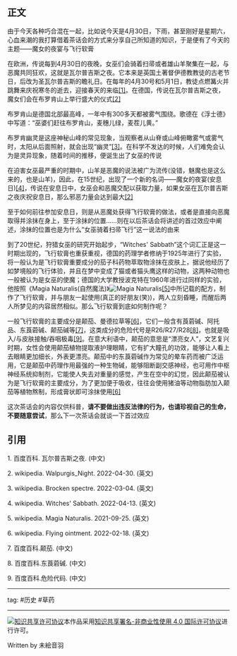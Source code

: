 ## 正文

由于今天各种巧合混在一起，比如说今天是4月30日，下雨，甚至刚好是星期六，心血来潮的我打算借着茶话会的方式来分享自己所知道的知识，于是便有了今天的主题——魔女的夜宴与飞行软膏

在欧洲，传说每到4月30日的夜晚，女巫们会骑着扫帚或者雄山羊聚集在一起，与恶魔共同狂欢，这就是瓦尔普吉斯之夜。它本来是英国土著督伊德教教徒的古老节日，后改为圣瓦尔普吉斯的瞻礼日。在每年的4月30号和5月1日，教徒点燃篝火并跳舞来庆祝寒冬的逝去，迎接春天的来临[[1]](#01)。在德国，传说在瓦尔普吉斯之夜，魔女们会在布罗肯山上举行盛大的仪式[[2]](#02)

布罗肯山是德国北部最高峰，一年中有300多天都被雾气围绕。歌德在《浮士德》中写道：“巫婆们赶往布罗肯山，麦穗儿绿，麦茬儿黄。”

布罗肯幽灵是这座神秘山峰的常见现象，当观察者从山脊或山峰俯瞰雾气或雾气时，太阳从后面照射，就会出现“幽灵”[[3]](#03)。在科学不发达的时候，人们难免会认为是灵异现象，随着时间的推移，便诞生出了女巫的传说

在迫害女巫最严重的时期中，山羊是恶魔的说法被广为流传(没错，魅魔也是这么来的，也是山羊)，因此，在15世纪，出现了一个新的名词——魔女的夜宴(安息日)[[4]](#04)，传说在安息日中，女巫会和恶魔交配以获取力量，如果女巫在瓦尔普吉斯之夜庆祝安息日，那么邪恶力量会达到最大[[2]](#02)

至于如何前往参加安息日，则是从恶魔处获得飞行软膏的做法，或者是直接向恶魔取得并涂抹在身上，至于涂抹的位置……则在以后茶话会将讲述的首过效应中阐述，涂抹的位置也是为什么“女巫骑着扫帚飞行”这一说法的由来

到了20世纪，狩猎女巫的研究开始起步，“Witches' Sabbath”这个词汇正是这一时期出现的，飞行软膏也重获重视，德国的药理学者修纳于1925年进行了实验，将一般认为是飞行软膏重要成分的茄子科药物萃取物涂抹在皮肤上，据说他经历了如梦境般的飞行体验，并且在梦中变成了猫或者猫头鹰这样的动物，这两种动物也一般被认为是女巫的使魔；德国的大学教授波克特在1960年进行过同样的实验，他按照《Magia Naturalis(自然魔法)》![Magia Naturalis](https://upload.wikimedia.org/wikipedia/commons/d/d1/Natural_Magick_by_Giambattista_della_Porta.jpg)[[5]](#05)中所记载的配方，制作了飞行软膏，并与朋友一起使用(真正的好朋友(笑))，两人立刻昏睡，而醒后两人所梦见的内容居然相似。那么飞行软膏到底如何制作呢？

一般飞行软膏的主要成分是颠茄、曼德拉草等[[6]](#06)，它们一般含有莨菪碱、阿托品、东莨菪碱、颠茄碱等[[7]](#07)，这类成分的危险代号是R26/R27/R28[[8]](#08)，也就是吸入/与皮肤接触/吞咽极毒[[9]](#09)。在意大利语中，颠茄的意思是“漂亮女人”，文艺复兴时期，女性会使用颠茄植物提取液护理眼睛，它有扩大瞳孔的功效，能够让人看上去眼睛更加细长，外表更漂亮。颠茄中的东莨菪碱作为常见的晕车药而被广泛运用，它是颠茄中药理作用最强的一种生物碱，能够阻断副交感神经，也可用作中枢神经系统抑制剂，它能使人失去对重量的感觉，产生在空中的幻觉，因此颠茄被认为是飞行软膏的主要成分，为了更加便于吸收，往往会使用猪油等动物脂肪加入颠茄等植物熬制，形成膏状即可涂抹使用[[6]](#06)

这次茶话会的内容仅供科普，__请不要做出违反法律的行为，也请珍视自己的生命，不要随意尝试__，那么下一次茶话会就谈一下首过效应

## 引用

<p id="01">1. 百度百科. <a src="https://baike.baidu.com/item/%E7%93%A6%E5%B0%94%E6%99%AE%E5%90%89%E6%96%AF%E4%B9%8B%E5%A4%9C/10226382">瓦尔普吉斯之夜. </a>(中文)</p>

<p id="02">2. wikipedia. <a src="https://en.wikipedia.org/wiki/Walpurgis_Night">Walpurgis_Night. </a>2022-04-30. (英文)</p>

<p id="03">3. wikipedia. <a src="https://en.wikipedia.org/wiki/Brocken_spectre">Brocken spectre. </a>2022-03-04. (英文)</p>

<p id="04">4. wikipedia. <a src="https://en.wikipedia.org/wiki/Witches%27_Sabbath" >Witches' Sabbath. </a>2022-04-13. (英文)</p>

<p id="05">5. wikipedia. <a src="https://en.wikipedia.org/wiki/Magia_Naturalis">Magia Naturalis. </a>2021-09-25. (英文)</p>

<p id="06">6. wikipedia. <a src="https://en.wikipedia.org/wiki/Flying_ointment">Flying ointment. </a>2022-02-18. (英文)</p>

<p id="07">7. 百度百科.<a src="https://baike.baidu.com/item/%E9%A2%A0%E8%8C%84/98550">颠茄. </a>(中文)</p>

<p id="08">8. 百度百科.<a src="https://baike.baidu.com/item/%E4%B8%9C%E8%8E%A8%E8%8F%AA%E7%A2%B1/4140104">东莨菪碱. </a>(中文)</p>

<p id="09">9. 百度百科.<a src="https://baike.baidu.com/item/%E5%8D%B1%E9%99%A9%E4%BB%A3%E7%A0%81/6570188">危险代码. </a>(中文)</p>

---

tag: #历史 #草药

---

<a rel="license" href="http://creativecommons.org/licenses/by-nc/4.0/"><img alt="知识共享许可协议" style="border-width:0" src="https://i.creativecommons.org/l/by-nc/4.0/88x31.png"/></a>本作品采用<a rel="license" href="http://creativecommons.org/licenses/by-nc/4.0/">知识共享署名-非商业性使用 4.0 国际许可协议</a>进行许可。

Written by 未絵音羽